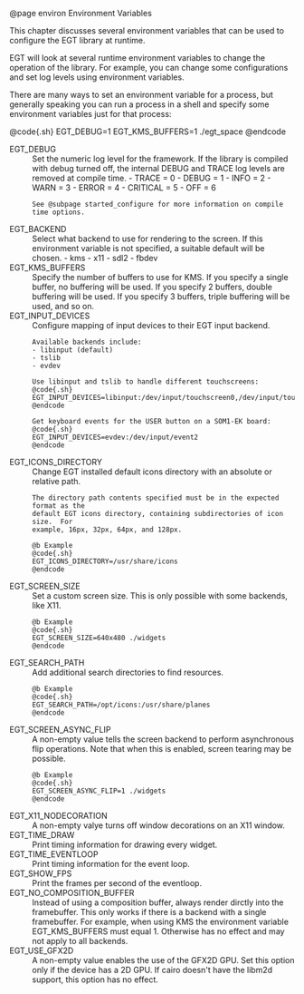  @page environ Environment Variables

This chapter discusses several environment variables that can be used to
configure the EGT library at runtime.

EGT will look at several runtime environment variables to change the operation
of the library.  For example, you can change some configurations and set log
levels using environment variables.

There are many ways to set an environment variable for a process, but generally
speaking you can run a process in a shell and specify some environment
variables just for that process:

@code{.sh}
EGT_DEBUG=1 EGT_KMS_BUFFERS=1 ./egt_space
@endcode

<dl>
  <dt>EGT_DEBUG</dt>
  <dd>
    Set the numeric log level for the framework. If the library is compiled with
    debug turned off, the internal DEBUG and TRACE log levels are removed at
    compile time.
    - TRACE = 0
    - DEBUG = 1
    - INFO = 2
    - WARN = 3
    - ERROR = 4
    - CRITICAL = 5
    - OFF = 6

    See @subpage started_configure for more information on compile time options.

  </dd>

  <dt>EGT_BACKEND</dt>
  <dd>
    Select what backend to use for rendering to the screen.  If this environment
    variable is not specified, a suitable default will be chosen.
    - kms
    - x11
    - sdl2
    - fbdev
  </dd>

  <dt>EGT_KMS_BUFFERS</dt>
  <dd>
    Specify the number of buffers to use for KMS.  If you specify a single
    buffer, no buffering will be used.  If you specify 2 buffers, double
    buffering will be used.  If you specify 3 buffers, triple buffering will be
    used, and so on.
  </dd>

  <dt>EGT_INPUT_DEVICES</dt>
  <dd>
    Configure mapping of input devices to their EGT input backend.

    Available backends include:
    - libinput (default)
    - tslib
    - evdev

    Use libinput and tslib to handle different touchscreens:
    @code{.sh}
    EGT_INPUT_DEVICES=libinput:/dev/input/touchscreen0,/dev/input/touchscreen1;tslib:/dev/input/touchscreen2
    @endcode

    Get keyboard events for the USER button on a SOM1-EK board:
    @code{.sh}
    EGT_INPUT_DEVICES=evdev:/dev/input/event2
    @endcode
  </dd>

  <dt>EGT_ICONS_DIRECTORY</dt>
  <dd>
    Change EGT installed default icons directory with an absolute or relative path.

    The directory path contents specified must be in the expected format as the
    default EGT icons directory, containing subdirectories of icon size.  For
    example, 16px, 32px, 64px, and 128px.

    @b Example
    @code{.sh}
    EGT_ICONS_DIRECTORY=/usr/share/icons
    @endcode
  </dd>

  <dt>EGT_SCREEN_SIZE</dt>
  <dd>
    Set a custom screen size.  This is only possible with some backends, like X11.

    @b Example
    @code{.sh}
    EGT_SCREEN_SIZE=640x480 ./widgets
    @endcode
  </dd>

  <dt>EGT_SEARCH_PATH</dt>
  <dd>
    Add additional search directories to find resources.

    @b Example
    @code{.sh}
    EGT_SEARCH_PATH=/opt/icons:/usr/share/planes
    @endcode
  </dd>

  <dt>EGT_SCREEN_ASYNC_FLIP</dt>
  <dd>
    A non-empty value tells the screen backend to perform asynchronous flip
    operations.  Note that when this is enabled, screen tearing may be possible.

    @b Example
    @code{.sh}
    EGT_SCREEN_ASYNC_FLIP=1 ./widgets
    @endcode
  </dd>

  <dt>EGT_X11_NODECORATION</dt>
  <dd>
    A non-empty valye turns off window decorations on an X11 window.
  </dd>

  <dt>EGT_TIME_DRAW</dt>
  <dd>
    Print timing information for drawing every widget.
  </dd>

  <dt>EGT_TIME_EVENTLOOP</dt>
  <dd>
    Print timing information for the event loop.
  </dd>

  <dt>EGT_SHOW_FPS</dt>
  <dd>
    Print the frames per second of the eventloop.
  </dd>

  <dt>EGT_NO_COMPOSITION_BUFFER</dt>
  <dd>
    Instead of using a composition buffer, always render dirctly into the
    framebuffer. This only works if there is a backend with a single
    framebuffer.  For example, when using KMS the environment variable
    EGT_KMS_BUFFERS must equal 1.  Otherwise has no effect and may not apply to
    all backends.
  </dd>

  <dt>EGT_USE_GFX2D</dt>
  <dd>
    A non-empty value enables the use of the GFX2D GPU. Set this option only if
    the device has a 2D GPU. If cairo doesn't have the libm2d support, this
    option has no effect.
  </dd>

</dl>
